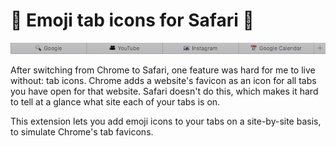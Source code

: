# :pray: Emoji tab icons for Safari :pray:

![Screenshot](screenshot.png)

After switching from Chrome to Safari, one feature was hard for me to live without: tab icons. Chrome adds a website's favicon as an icon for all tabs you have open for that website. Safari doesn't do this, which makes it hard to tell at a glance what site each of your tabs is on.

This extension lets you add emoji icons to your tabs on a site-by-site basis, to simulate Chrome's tab favicons.
